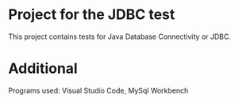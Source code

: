 # Project for the JDBC test

This project contains tests for Java Database Connectivity or JDBC.

# Additional

Programs used:
Visual Studio Code,
MySql Workbench 